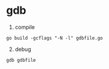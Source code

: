 # gdb

1. compile
```$xslt
go build -gcflags "-N -l" gdbfile.go
```

2. debug
```$xslt
gdb gdbfile
```

